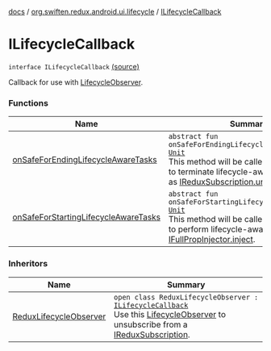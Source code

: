 [docs](../../index.md) / [org.swiften.redux.android.ui.lifecycle](../index.md) / [ILifecycleCallback](./index.md)

# ILifecycleCallback

`interface ILifecycleCallback` [(source)](https://github.com/protoman92/KotlinRedux/tree/master/android\android-lifecycle\src\main\java/org/swiften/redux/android/ui/lifecycle/AndroidLifecycle.kt#L23)

Callback for use with [LifecycleObserver](#).

### Functions

| Name | Summary |
|---|---|
| [onSafeForEndingLifecycleAwareTasks](on-safe-for-ending-lifecycle-aware-tasks.md) | `abstract fun onSafeForEndingLifecycleAwareTasks(): `[`Unit`](https://kotlinlang.org/api/latest/jvm/stdlib/kotlin/-unit/index.html)<br>This method will be called when it is safe to terminate lifecycle-aware tasks, such as [IReduxSubscription.unsubscribe](../../org.swiften.redux.core/-i-redux-subscription/unsubscribe.md). |
| [onSafeForStartingLifecycleAwareTasks](on-safe-for-starting-lifecycle-aware-tasks.md) | `abstract fun onSafeForStartingLifecycleAwareTasks(): `[`Unit`](https://kotlinlang.org/api/latest/jvm/stdlib/kotlin/-unit/index.html)<br>This method will be called when it is safe to perform lifecycle-aware tasks, such as [IFullPropInjector.inject](../../org.swiften.redux.ui/-i-prop-injector/inject.md). |

### Inheritors

| Name | Summary |
|---|---|
| [ReduxLifecycleObserver](../-redux-lifecycle-observer/index.md) | `open class ReduxLifecycleObserver : `[`ILifecycleCallback`](./index.md)<br>Use this [LifecycleObserver](#) to unsubscribe from a [IReduxSubscription](../../org.swiften.redux.core/-i-redux-subscription/index.md). |
